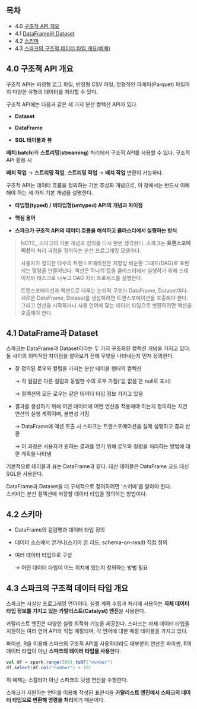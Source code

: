 ## 목차

- 4.0 [구조적 API 개요](#40-구조적-api-개요)
- 4.1 [DataFrame과 Dataset](#41-dataframe과-dataset)
- 4.2 [스키마](#42-스키마)
- 4.3 [스파크의 구조적 데이터 타입 개요(예제)](#43-스파크의-구조적-데이터-타입-개요)

## 4.0 구조적 API 개요

구조적 API는 비정형 로그 파일, 반정형 CSV 파일, 정형적인 파케이(Parquet) 파일까지 다양한 유형의 데이터를 처리할 수 있다.

구조적 API에는 다음과 같은 세 가지 분산 컬렉션 API가 있다.

- **Dataset**

- **DataFrame**

- **SQL 테이블과 뷰**

**배치**(**batch**)와 **스트리밍**(**streaming**) 처리에서 구조적 API를 사용할 수 있다. 구조적 API 활용 시

**배치 작업** $\rightarrow$ **스트리밍 작업**, **스트리밍 작업** $\rightarrow$ **배치 작업** 변환이 가능하다.

구조적 API는 데이터 흐름을 정의하는 기본 추상화 개념으로, 이 장에서는 반드시 이해해야 하는 세 가지 기본 개념을 설명한다.

- **타입형(typed) / 비타입형(untyped) API의 개념과 차이점**

- **핵심 용어**

- **스파크가 구조적 API의 데이터 흐름을 해석하고 클러스터에서 실행하는 방식**

> NOTE\_ 스파크의 기본 개념과 정의를 다시 한번 생각한다. 스파크는 **트랜스포메이션**의 처리 과정을 정의하는 분산 프로그래밍 모델이다.
>
> 사용자가 정의한 다수의 트랜스포메이션은 지향성 비순환 그래프(DAG)로 표현되는 명령을 만들어낸다. 액션은 하나의 잡을 클러스터에서 실행하기 위해 스테이지와 태스크로 나누고 DAG 처리 프로세스를 실행한다.
>
> 트랜스포메이션과 액션으로 다루는 논리적 구조가 DataFrame, Dataset이다.  
> 새로운 DataFrame, Dataset을 생성하려면 트랜스포메이션을 호출해야 한다. 그리고 연산을 시작하거나 사용 언어에 맞는 데이터 타입으로 변환하려면 액션을 호출해야 한다.

## 4.1 DataFrame과 Dataset

스파크는 DataFrame과 Dataset이라는 두 가지 구조화된 컬렉션 개념을 가지고 있다.  
둘 사이의 의미적인 차이점을 알아보기 전에 무엇을 나타내는지 먼저 정의한다.

- 잘 정의된 로우와 컬럼을 가지는 분산 테이블 형태의 컬렉션

  $\rightarrow$ 각 컬럼은 다른 컬럼과 동일한 수의 로우 가짐('값 없음'은 null로 표시)

  $\rightarrow$ 컬렉션의 모든 로우는 같은 데이터 타입 정보 가지고 있음

- 결과를 생성하기 위해 어떤 데이터에 어떤 연산을 적용해야 하는지 정의하는 지연 연산의 실행 계획이며, 불변성 가짐

  $\rightarrow$ DataFrame에 액션 호출 시 스파크는 트랜스포메이션을 실제 실행하고 결과 반환

  $\rightarrow$ 이 과정은 사용자가 원하는 결과를 얻기 위해 로우와 컬럼을 처리하는 방법에 대한 계획을 나타냄

기본적으로 테이블과 뷰는 DataFrame과 같다. 대신 테이블은 DataFrame 코드 대신 SQL을 사용한다.

DataFrame과 Dataset을 더 구체적으로 정의하려면 '스키마'를 알아야 한다.  
스키마는 분산 컬렉션에 저장할 데이터 타입을 정의하는 방법이다.

## 4.2 스키마

- DataFrame의 컬럼명과 데이터 타입 정의

- 데이터 소스에서 얻거나(스키마 온 리드, schema-on-read) 직접 정의

- 여러 데이터 타입으로 구성

  $\rightarrow$ 어떤 데이터 타입이 어느 위치에 있는지 정의하는 방법 필요

## 4.3 스파크의 구조적 데이터 타입 개요

스파크는 사실상 프로그래밍 언어이다. 실행 계획 수립과 처리에 사용하는 **자체 데이터 타입 정보를 가지고 있는 카탈리스트(Catalyst) 엔진**을 사용한다.

카탈리스트 엔진은 다양한 실행 최적화 기능을 제공한다. 스파크는 자체 데이터 타입을 지원하는 여러 언어 API와 직접 매핑되며, 각 언어에 대한 매핑 테이블을 가지고 있다.

파이썬, R을 이용해 스파크의 구조적 API를 사용하더라도 대부분의 연산은 파이썬, R의 데이터 타입이 아닌 **스파크의 데이터 타입을 사용**한다.

```scala
val df = spark.range(500).toDF("number")
df.select(df.col("number") + 10)
```

위 예제는 스칼라가 아닌 스파크의 덧셈 연산을 수행한다.

스파크가 지원하는 언어를 이용해 작성된 표현식을 **카탈리스트 엔진에서 스파크의 데이터 타입으로 변환해 명령을 처리**하기 때문이다.
